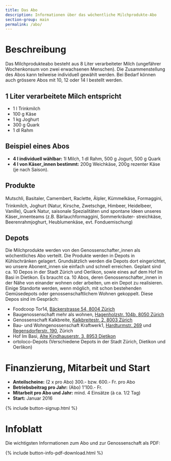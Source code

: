 ```yaml
---
title: Das Abo
description: Informationen über das wöchentliche Milchprodukte-Abo
section-group: main
permalink: /abo/
---
```


# Beschreibung

Das Milchprodukteabo besteht aus 8 Liter verarbeiteter Milch
(ungefährer Wochenkonsum von zwei erwachsenen Menschen). Die
Zusammenstellung des Abos kann teilweise individuell gewählt werden.
Bei Bedarf können auch grössere Abos mit 10, 12 oder 14 l bestellt
werden.

## 1 Liter verarbeitete Milch entspricht

- 1 l Trinkmilch
- 100 g Käse
- 1 kg Joghurt
- 300 g Quark
- 1 dl Rahm

## Beispiel eines Abos

- **4 l individuell wählbar:** 1l Milch, 1 dl Rahm, 500 g Jogurt, 500
g Quark
- **4 l von Käser_innen bestimmt:** 200g Weichkäse, 200g rezenter
Käse (je nach Saison).

## Produkte

Mutschli, Basitaler, Camembert, Raclette, Älpler,
Kümmelkäse, Formaggini, Trinkmilch, Joghurt (Natur, Kirsche,
Zwetschge, Himbeer, Heidelbeer, Vanille), Quark Natur, saisonale
Spezialitäten und spontane Ideen unseres Käser_innenteams (z.B.
Bärlauchformaggini, Sommerkräuter- streichkäse, Beerenrahmjoghurt,
Heublumenkäse, evt. Fonduemischung)

## Depots

Die Milchprodukte werden von den Genossenschafter_innen als
wöchentliches Abo verteilt. Die Produkte werden in Depots in
Kühlschränken gelagert. Grundsätzlich werden die Depots dort
eingerichtet, wo unsere Abonent_innen sie einfach und schnell
erreichen. Geplant sind ca. 10 Depos in der Stadt Zürich und Oerlikon,
sowie eines auf dem Hof Im Basi in Dietikon. Es braucht ca. 10 Abos,
deren Genossenschafter_innen in der Nähe von einander wohnen oder
arbeiten, um ein Depot zu realisieren. Einige Standorte werden, wenn
möglich, mit schon bestehenden Gemüsedepots oder genossenschaftlichem
Wohnen gekoppelt. Diese Depos sind im Gespräch:

- Foodcoop Tor14, [Bäckerstrasse 54, 8004 Zürich](https://www.google.ch/maps/place/Bäckerstrasse+54+8004+Zürich+Switzerland)
- Baugenossenschaft mehr als wohnen, [Hagenholzstr. 104b, 8050 Zürich](https://www.google.ch/maps/place/Hagenholzstrasse+104b+8050+Zürich+Switzerland)
- Genossenschaft Kalkbreite, [Kalkbreitestr. 2, 8003 Zürich](https://www.google.ch/maps/place/Kalkbreitestrasse+2+8003+Zürich+Switzerland)
- Bau- und Wohngenossenschaft Kraftwerk1,
  [Hardturmstr. 269](https://www.google.ch/maps/place/Kraftwerk1+Hardturmstrasse+269+8005+Zürich+Switzerland) und [Regensdorferstr. 190](https://www.google.ch/maps/place/Regensdorferstrasse+190+8049+Zürich+Switzerland), Zürich
- Hof Im Basi, [Alte Kindhauserstr. 3, 8953 Dietikon](https://www.google.ch/maps/place/Alte+Kindhauserstrasse+3+8953+Dietikon+Switzerland)
- ortoloco-Depots (Verschiedene Depots in der Stadt Zürich, Dietikon
  und Oerlikon)

# Finanzierung, Mitarbeit und Start

- **Anteilscheine:** (2 x pro Abo) 300.- bzw. 600.- Fr. pro Abo
- **Betriebsbeitrag pro Jahr:** (Abo) 1'100.- Fr.
- **Mitarbeit pro Abo und Jahr:** mind. 4 Einsätze (à ca. 1/2 Tag)
- **Start:** Januar 2016

{% include button-signup.html %}

# Infoblatt

Die wichtigsten Informationen zum Abo und zur Genossenschaft als PDF:

{% include button-info-pdf-download.html %}
